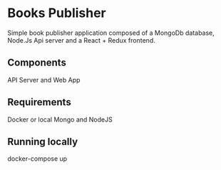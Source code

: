 # Books Publisher 

Simple book publisher application composed of a MongoDb database, Node.Js Api server and a React + Redux frontend.

## Components
API Server and Web App

## Requirements
Docker or local Mongo and NodeJS

## Running locally
docker-compose up